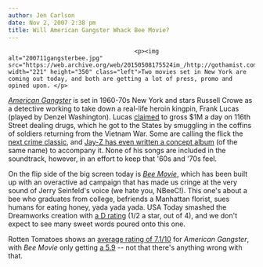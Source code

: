```yaml
---
author: Jen Carlson
date: Nov 2, 2007 2:38 pm
title: Will American Gangster Whack Bee Movie?
---
```


	
										<p><img alt="200711gangsterbee.jpg" src="https://web.archive.org/web/20150508175524im_/http://gothamist.com/attachments/arts_jen/200711gangsterbee.jpg" width="221" height="350" class="left">Two movies set in New York are coming out today, and both are getting a lot of press, promo and opined upon. </p>

<p><em><a href="https://web.archive.org/web/20150508175524/http://www.americangangster.net/">American Gangster</a></em> is set in 1960-70s New York and stars Russell Crowe as a detective working to take down a real-life heroin kingpin, Frank Lucas (played by Denzel Washington). Lucas <a href="https://web.archive.org/web/20150508175524/http://en.wikipedia.org/wiki/Frank_Lucas_(criminal)">claimed</a> to gross $1M a day on 116th Street dealing drugs, which he got to the States by smuggling in the coffins of soldiers returning from the Vietnam War. Some are calling the flick the <a href="https://web.archive.org/web/20150508175524/http://www.tomsgames.com/us/fringedrinking/2007/10/american_gangster_the_next_cri.html">next crime classic</a>, and <a href="https://web.archive.org/web/20150508175524/http://www.nytimes.com/2007/09/20/arts/music/20jayz.html?hp">Jay-Z has even written a concept album</a> (of the same name) to accompany it. None of his songs are included in the soundtrack, however, in an effort to keep that &apos;60s and &apos;70s feel. </p>

<p>On the flip side of the big screen today is <em><a href="https://web.archive.org/web/20150508175524/http://www.beemovie.com/">Bee Movie</a></em>, which has been built up with an overactive ad campaign that has made us cringe at the very sound of Jerry Seinfeld&apos;s voice (we hate you, NBeeC!). This one&apos;s about a bee who graduates from college, befriends a Manhattan florist, sues humans for eating honey, yada yada yada. USA Today smashed the Dreamworks creation with <a href="https://web.archive.org/web/20150508175524/http://www.usatoday.com/life/movies/reviews/2007-11-01-bee-movie_N.htm">a D rating</a> (1/2 a star, out of 4), and we don&apos;t expect to see many sweet words poured onto this one.</p>

<p>Rotten Tomatoes shows an <a href="https://web.archive.org/web/20150508175524/http://www.rottentomatoes.com/m/american_gangster/">average rating of 7.1/10</a> for <em>American Gangster</em>, with <em>Bee Movie</em> only getting <a href="https://web.archive.org/web/20150508175524/http://www.rottentomatoes.com/m/bee_movie/">a 5.9</a> -- not that there&apos;s anything wrong with that.<br>
</p>					
										
									
				